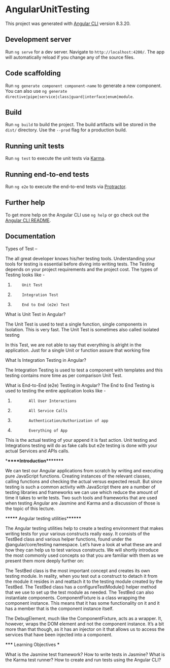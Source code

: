 # AngularUnitTesting

This project was generated with [Angular CLI](https://github.com/angular/angular-cli) version 8.3.20.

## Development server

Run `ng serve` for a dev server. Navigate to `http://localhost:4200/`. The app will automatically reload if you change any of the source files.

## Code scaffolding

Run `ng generate component component-name` to generate a new component. You can also use `ng generate directive|pipe|service|class|guard|interface|enum|module`.

## Build

Run `ng build` to build the project. The build artifacts will be stored in the `dist/` directory. Use the `--prod` flag for a production build.

## Running unit tests

Run `ng test` to execute the unit tests via [Karma](https://karma-runner.github.io).

## Running end-to-end tests

Run `ng e2e` to execute the end-to-end tests via [Protractor](http://www.protractortest.org/).

## Further help

To get more help on the Angular CLI use `ng help` or go check out the [Angular CLI README](https://github.com/angular/angular-cli/blob/master/README.md).

## Documentation

Types of Test –

The all great developer knows his/her testing tools. Understanding your tools for testing is essential before diving into writing tests.
The Testing depends on your project requirements and the project cost. The types of Testing looks like -

1.         Unit Test
2.         Integration Test
3.         End to End (e2e) Test

What is Unit Test in Angular?

The Unit Test is used to test a single function, single components in Isolation. This is very fast.
The Unit Test is sometimes also called isolated testing

In this Test, we are not able to say that everything is alright in the application. Just for a single Unit or function assure that working fine

What Is Integration Testing in Angular?

The Integration Testing is used to test a component with templates and this testing contains more time as per comparison Unit Test.

What is End-to-End (e2e) Testing in Angular?
The End to End Testing is used to testing the entire application looks like -

1.            All User Interactions
2.            All Service Calls
3.            Authentication/Authorization of app
4.            Everything of App

This is the actual testing of your append it is fast action.
Unit testing and Integrations testing will do as fake calls but e2e testing is done with your actual Services and APIs calls.

\***\*\*\*\***Introduction\***\*\*\*\*\*\***

We can test our Angular applications from scratch by writing and executing pure JavaScript functions. Creating instances of the relevant classes, calling functions and checking the actual versus expected result.
But since testing is such a common activity with JavaScript there are a number of testing libraries and frameworks we can use which reduce the amount of time it takes to write tests.
Two such tools and frameworks that are used when testing Angular are Jasmine and Karma and a discussion of those is the topic of this lecture.

\***\*\*\*\*** Angular testing utilities\***\*\*\*\*\***

The Angular testing utilities help to create a testing environment that makes writing tests for your various constructs really easy. It consists of the TestBed class and various helper functions, found under the @angular/core/testing namespace. Let’s have a look at what these are and how they can help us to test various constructs. We will shortly introduce the most commonly used concepts so that you are familiar with them as we present them more deeply further on:

The TestBed class is the most important concept and creates its own testing module. In reality, when you test out a construct to detach it from the module it resides in and reattach it to the testing module created by the TestBed. The TestBed class has a configureTestModule() helper method that we use to set up the test module as needed. The TestBed can also instantiate components.
ComponentFixture is a class wrapping the component instance. This means that it has some functionality on it and it has a member that is the component instance itself.

The DebugElement, much like the ComponentFixture, acts as a wrapper. It, however, wraps the DOM element and not the component instance. It’s a bit more than that though, as it has an injector on it that allows us to access the services that have been injected into a component.

**\*\*\*** Learning Objectives **\***

What is the Jasmine test framework?
How to write tests in Jasmine?
What is the Karma test runner?
How to create and run tests using the Angular CLI?
